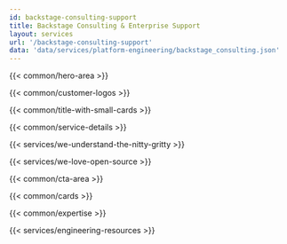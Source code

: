 ```yaml
---
id: backstage-consulting-support
title: Backstage Consulting & Enterprise Support
layout: services
url: '/backstage-consulting-support'
data: 'data/services/platform-engineering/backstage_consulting.json'
---
```



<!-- Build Better Cloud Native Products Faster -->
{{< common/hero-area >}}
<!-- Trusted by leading companies -->
{{< common/customer-logos >}}
<!-- Why opt for Backstage consulting & support? -->
{{< common/title-with-small-cards >}}
<!-- Platform Engineering Services for Growth -->
{{< common/service-details >}}
<!-- We Understand the Nitty-Gritty! -->
{{< services/we-understand-the-nitty-gritty >}}
<!-- We Love Open Source -->
{{< services/we-love-open-source >}}
<!-- Ready to Build Better Cloud Native Products? -->
{{< common/cta-area >}}
<!-- Why Choose AppsCode as your Serverless Consulting Partner? -->
{{< common/cards >}}
<!-- Team with the Diverse Set of Technical Expertise -->
{{< common/expertise >}}
<!-- Evangelizing IDPs and Platform Engineering -->
{{< services/engineering-resources >}}

